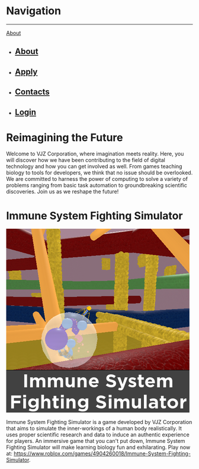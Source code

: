 # Navigation

***

<a href="/about.md" class="button-84">About</a>
- ## [About](/about.md)
- ## [Apply](/apply.md)
- ## [Contacts](/contacts.md)
- ## [Login](https://gooogle.com)

# Reimagining the Future
Welcome to VJZ Corporation, where imagination meets reality. Here, you will discover how we have been contributing to the field of digital technology and how you can get involved as well. From games teaching biology to tools for developers, we think that no issue should be overlooked. We are committed to harness the power of computing to solve a variety of problems ranging from basic task automation to groundbreaking scientific discoveries. Join us as we reshape the future!

# Immune System Fighting Simulator
![](/assets/images/immune_system_fighting_sim.png)

Immune System Fighting Simulator is a game developed by VJZ Corporation that aims to simulate the inner-workings of a human body realistically. It uses proper scientific research and data to induce an authentic experience for players. An immersive game that you can't put down, Immune System Fighting Simulator will make learning biology fun and exhilarating. Play now at: https://www.roblox.com/games/4904260018/Immune-System-Fighting-Simulator.
